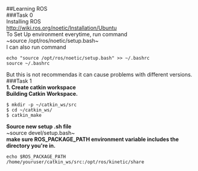 ##Learning ROS  
###Task 0  
Installing ROS  
http://wiki.ros.org/noetic/Installation/Ubuntu  
To Set Up environment everytime, run command  
~source /opt/ros/noetic/setup.bash~  
I can also run command   
~~~
echo "source /opt/ros/noetic/setup.bash" >> ~/.bashrc  
source ~/.bashrc 
~~~  
But this is not recommendas it can cause problems with different versions.  
###Task 1  
**1. Create catkin workspace**  
**Building Catkin Workspace.**  
~~~  
$ mkdir -p ~/catkin_ws/src  
$ cd ~/catkin_ws/  
$ catkin_make  
~~~  
**Source new setup .sh file**  
~source devel/setup.bash~  
**make sure ROS_PACKAGE_PATH environment variable includes the directory you're in.**  
~~~  
echo $ROS_PACKAGE_PATH
/home/youruser/catkin_ws/src:/opt/ros/kinetic/share  
~~~  

